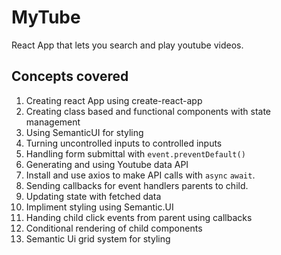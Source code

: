 # MyTube

React App that lets you search and play youtube videos.

## Concepts covered

1. Creating react App using create-react-app
2. Creating class based and functional components with state management
3. Using SemanticUI for styling
4. Turning uncontrolled inputs to controlled inputs
5. Handling form submittal with `event.preventDefault()`
6. Generating and using Youtube data API
7. Install and use axios to make API calls with `async` `await`.
8. Sending callbacks for event handlers parents to child.
9. Updating state with fetched data
10. Impliment styling using Semantic.UI
11. Handing child click events from parent using callbacks
12. Conditional rendering of child components
13. Semantic Ui grid system for styling
